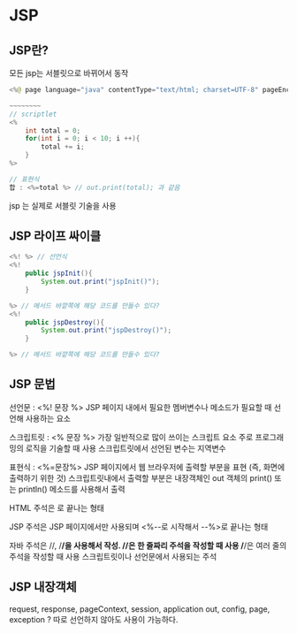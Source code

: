 # JSP
## JSP란?
모든 jsp는 서블릿으로 바뀌어서 동작
```java
<%@ page language="java" contentType="text/html; charset=UTF-8" pageEncoding="UTF-8" %>

~~~~~~~~
// scriptlet
<%
    int total = 0;
    for(int i = 0; i < 10; i ++){
        total += i;
    }
%>

// 표현식
합 : <%=total %> // out.print(total); 과 같음

```
jsp 는 실제로 서블릿 기술을 사용

## JSP 라이프 싸이클
```java
<%! %> // 선언식
<%! 
    public jspInit(){
        System.out.print("jspInit()");
    }

%> // 메서드 바깥쪽에 해당 코드를 만들수 있다?
<%! 
    public jspDestroy(){
        System.out.print("jspDestroy()");
    }

%> // 메서드 바깥쪽에 해당 코드를 만들수 있다?

```
## JSP 문법
선언문 : <%! 문장 %>
JSP 페이지 내에서 필요한 멤버변수나 메소드가 필요할 때 선언해 사용하는 요소

스크립트릿 : <% 문장 %>
가장 일반적으로 많이 쓰이는 스크립트 요소
주로 프로그래밍의 로직을 기술할 때 사용
스크립트릿에서 선언된 변수는 지역변수

표현식 : <%=문장%>
JSP 페이지에서 웹 브라우저에 출력할 부분을 표현 
(즉, 화면에 출력하기 위한 것)
스크립트릿내에서 출력할 부분은 내장객체인 out 객체의 print() 또는 println() 메소드를 사용해서 출력

HTML 주석은 <!--로 시작해서 -->로 끝나는 형태

JSP 주석은 JSP 페이지에서만 사용되며 <%--로 시작해서 --%>로 끝나는 형태

자바 주석은 //, /**/을 사용해서 작성.
//은 한 줄짜리 주석을 작성할 때 사용
/**/은 여러 줄의 주석을 작성할 때 사용
스크립트릿이나 선언문에서 사용되는 주석

## JSP 내장객체
request, response, pageContext, session, application
out, config, page, exception
? 따로 선언하지 않아도 사용이 가능하다. 
